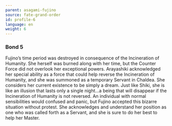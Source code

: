 ```yaml
---
parent: asagami-fujino
source: fate-grand-order
id: profile-6
language: en
weight: 6
---
```


### Bond 5

Fujino’s time period was destroyed in consequence of the Incineration of Humanity.
She herself was burned along with her time, but the Counter Force did not overlook her exceptional powers.
Arayashiki acknowledged her special ability as a force that could help reverse the Incineration of Humanity, and she was  summoned as a temporary Servant in Chaldea.
She considers her current existence to be simply a dream.
Just like Shiki, she is like an illusion that lasts only a single night…a being that will disappear if the Incineration of Humanity is not reversed.
An individual with normal sensibilities would confused and panic, but Fujino accepted this bizarre situation without protest.
She acknowledges and understand her position as one who was called forth as a Servant, and she is sure to do her best to help her Master.
